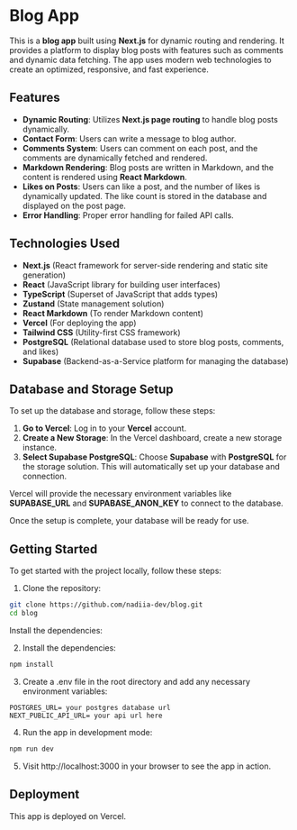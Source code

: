 # Blog App

This is a **blog app** built using **Next.js** for dynamic routing and rendering. It provides a platform to display blog posts with features such as comments and dynamic data fetching. The app uses modern web technologies to create an optimized, responsive, and fast experience.

## Features

- **Dynamic Routing**: Utilizes **Next.js page routing** to handle blog posts dynamically.
- **Contact Form**: Users can write a message to blog author.
- **Comments System**: Users can comment on each post, and the comments are dynamically fetched and rendered.
- **Markdown Rendering**: Blog posts are written in Markdown, and the content is rendered using **React Markdown**.
- **Likes on Posts**: Users can like a post, and the number of likes is dynamically updated. The like count is stored in the database and displayed on the post page.
- **Error Handling**: Proper error handling for failed API calls.

## Technologies Used

- **Next.js** (React framework for server-side rendering and static site generation)
- **React** (JavaScript library for building user interfaces)
- **TypeScript** (Superset of JavaScript that adds types)
- **Zustand** (State management solution)
- **React Markdown** (To render Markdown content)
- **Vercel** (For deploying the app)
- **Tailwind CSS** (Utility-first CSS framework)
- **PostgreSQL** (Relational database used to store blog posts, comments, and likes)
- **Supabase** (Backend-as-a-Service platform for managing the database)

## Database and Storage Setup

To set up the database and storage, follow these steps:

1. **Go to Vercel**: Log in to your **Vercel** account.
2. **Create a New Storage**: In the Vercel dashboard, create a new storage instance.
3. **Select Supabase PostgreSQL**: Choose **Supabase** with **PostgreSQL** for the storage solution. This will automatically set up your database and connection.

Vercel will provide the necessary environment variables like **SUPABASE_URL** and **SUPABASE_ANON_KEY** to connect to the database.

Once the setup is complete, your database will be ready for use.

## Getting Started

To get started with the project locally, follow these steps:

1. Clone the repository:

```bash
git clone https://github.com/nadiia-dev/blog.git
cd blog
```

Install the dependencies:

2. Install the dependencies:

```bash
npm install
```

3. Create a .env file in the root directory and add any necessary environment variables:

```env
POSTGRES_URL= your postgres database url
NEXT_PUBLIC_API_URL= your api url here
```

4. Run the app in development mode:

```bash
npm run dev
```

5. Visit http://localhost:3000 in your browser to see the app in action.

## Deployment

This app is deployed on Vercel.
